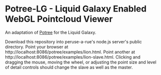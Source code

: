 # Potree-LG - Liquid Galaxy Enabled WebGL Pointcloud Viewer

An adaptation of <a href="http://potree.org/">Potree</a> for the Liquid Galaxy.

Download this repository into peruse-a-rue's node.js server's public directory.
Point your browser at http://localhost:8086/potree/examples/lion.html. Point another at 
http://localhost:8086/potree/examples/lion-slave.html. Clicking and dragging
the mouse, moving the wheel, or adjusting the point size and level of detail
controls should change the slave as well as the master.
